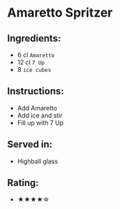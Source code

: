 # Amaretto Spritzer

## Ingredients:
- 6 cl `Amaretto`
- 12 cl `7 Up`
- 8 `ice cubes`

## Instructions:
- Add Amaretto
- Add ice and stir
- Fill up with 7 Up

## Served in:
- Highball glass

## Rating:
- ★★★★☆